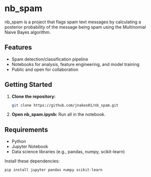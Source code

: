 # nb_spam

nb_spam is a project that flags spam text messages by calculating a posterior probability of the message being spam using the Multinomial Naive Bayes algorithm.

## Features

- Spam detection/classification pipeline
- Notebooks for analysis, feature engineering, and model training
- Public and open for collaboration

## Getting Started

1. **Clone the repository:**
   ```bash
   git clone https://github.com/jnakos01/nb_spam.git
   ```
2. **Open nb_spam.ipynb:**
   Run all in the notebook.

## Requirements

- Python 
- Jupyter Notebook
- Data science libraries (e.g., pandas, numpy, scikit-learn)

Install these dependencies:
```bash
pip install jupyter pandas numpy scikit-learn
```
